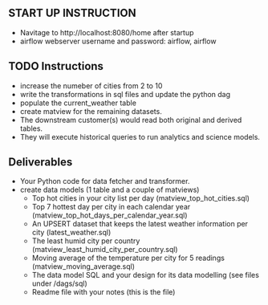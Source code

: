 
## START UP INSTRUCTION
- Navitage to http://localhost:8080/home after startup
- airflow webserver username and password: airflow, airflow


## TODO Instructions
- increase the numeber of cities from 2 to 10
- write the transformations in sql files and update the python dag
- populate the current_weather table
- create matview for the remaining datasets.
- The downstream customer(s) would read both original and derived tables.
- They will execute historical queries to run analytics and science models.

## Deliverables
- Your Python code for data fetcher and transformer.
- create data models (1 table and a couple of matviews)
    - Top hot cities in your city list per day (matview_top_hot_cities.sql)
    - Top 7 hottest day per city in each calendar year (matview_top_hot_days_per_calendar_year.sql)
    - An UPSERT dataset that keeps the latest weather information per city (latest_weather.sql)
    - The least humid city per country (matview_least_humid_city_per_country.sql)
    - Moving average of the temperature per city for 5 readings (matview_moving_average.sql)
    - The data model SQL and your design for its data modelling (see files under /dags/sql)
    - Readme file with your notes (this is the file)